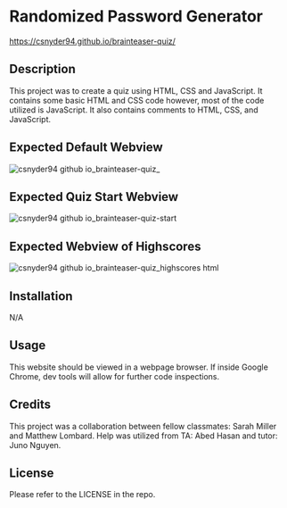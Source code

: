 # Randomized Password Generator

https://csnyder94.github.io/brainteaser-quiz/

## Description

This project was to create a quiz using HTML, CSS and JavaScript. It contains some basic HTML and CSS code however, most of the code utilized is JavaScript.  It also contains comments to HTML, CSS, and JavaScript.

## Expected Default Webview

![csnyder94 github io_brainteaser-quiz_](https://user-images.githubusercontent.com/124528804/224831836-0caa8406-4d44-449e-945a-f37a46ce1760.png)

## Expected Quiz Start Webview

![csnyder94 github io_brainteaser-quiz-start](https://user-images.githubusercontent.com/124528804/224832204-6599a303-05db-4d8f-841c-30a94cba0157.png)

## Expected Webview of Highscores

![csnyder94 github io_brainteaser-quiz_highscores html](https://user-images.githubusercontent.com/124528804/224832227-e4062941-dacc-4cda-8a7e-365b339f8345.png)

## Installation

N/A

## Usage

This website should be viewed in a webpage browser.  If inside Google Chrome, dev tools will allow for further code inspections.  

## Credits

This project was a collaboration between fellow classmates: Sarah Miller and Matthew Lombard.  Help was utilized from TA: Abed Hasan and tutor: Juno Nguyen.

## License

Please refer to the LICENSE in the repo.
